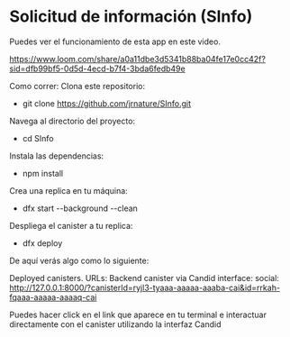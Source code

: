# Solicitud de información (SInfo)
Puedes ver el funcionamiento de esta app en este video.

https://www.loom.com/share/a0a11dbe3d5341b88ba04fe17e0cc42f?sid=dfb99bf5-0d5d-4ecd-b7f4-3bda6fedb49e


Como correr:
Clona este repositorio:
* git clone https://github.com/jrnature/SInfo.git

Navega al directorio del proyecto:

* cd SInfo

Instala las dependencias:

* npm install

Crea una replica en tu máquina:

* dfx start --background --clean

Despliega el canister a tu replica:

* dfx deploy

De aquí verás algo como lo siguiente:

Deployed canisters.
URLs:
  Backend canister via Candid interface:
    social: http://127.0.0.1:8000/?canisterId=ryjl3-tyaaa-aaaaa-aaaba-cai&id=rrkah-fqaaa-aaaaa-aaaaq-cai

Puedes hacer click en el link que aparece en tu terminal e interactuar directamente con el canister utilizando la interfaz Candid
